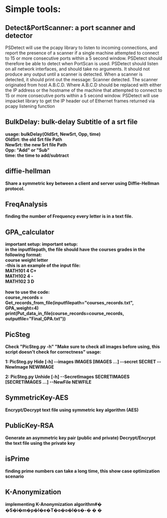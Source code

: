 # Simple tools:

<h2> Detect&PortScanner: a port scanner and detector</h2>

PSDetect will use the pcapy library to listen to incoming connections,
and report the presence of a scanner if a single machine attempted to connect to 15 or more consecutive
ports within a 5 second window. PSDetect should therefore be able to detect when PortScan is used.
PSDetect should listen on all network interfaces, and should take no arguments. It should not produce
any output until a scanner is detected. When a scanner is detected, it should print out the message:
Scanner detected. The scanner originated from host A.B.C.D.
Where A.B.C.D should be replaced with either the IP address or the hostname of the machine that attempted
to connect to 15 or more consecutive ports within a 5 second window. PSDetect will use impacket library
to get the IP header out of Ethernet frames returned via pcapy listening function

<h2> BulkDelay: bulk-delay Subtitle of a srt file</h2>
<strong>usage:  bulkDelay(OldSrt, NewSrt, Opp, time)
</br><strong>OldSrt</strong>: the old Srt file Path
</br><strong>NewSrt</strong>: the new Srt file Path
</br><strong>Opp</strong>: "Add" or "Sub"
</br><strong>time</strong>: the time to add/subtract

<h2> diffie-hellman</h2>
Share a symmetric key between a client and server using Diffie‐Hellman protocol.

</br>
<h2> FreqAnalysis</h2>
finding the number of Frequency every letter is in a text file.

</br>
<h2> GPA_calculator</h2>

important setup:
<b>important setup: </b>
<br>
in the inputfilepath, the file should have the courses grades in the following format:
<br>
course	weight	letter
<br>
-this is an example of the input file:
<br>
MATH101 4 C+
<br>
MATH102 4 -
<br>
MATH102 3 D
<br>
<br>
how to use the code:
<br>
course_records = Get_records_from_file(inputfilepath="courses_records.txt", GPA_weight=4)
<br>
print(Put_data_in_file(course_records=course_records, outputfile="Final_GPA.txt"))

<h2> PicSteg</h2>

Check "PicSteg.py -h"
"Make sure to check all images before using, this script doesn't check for correctness"
usage:

1: PicSteg.py Hide [-h] --images IMAGES [IMAGES ...] --secret SECRET --NewImage NEWIMAGE

2: PicSteg.py Unhide [-h] --SecretImages SECRETIMAGES [SECRETIMAGES ...] --NewFile NEWFILE

<h2> SymmetricKey-AES</h2>
Encrypt/Decrypt text file using symmetric key algorithm (AES)
</br>
<h2> PublicKey-RSA</h2>
Generate an asymmetric key pair (public and private) 
Decrypt/Encrypt the text file using the private key

</br>
<h2>isPrime</h2>
finding prime numbers can take a long time, this show case optimization scenario

</br>
<h2>K-Anonymization</h2>
implementing K-Anonymization algorithm#� �S�i�m�p�l�e�T�o�o�l�s�-�
�
�
